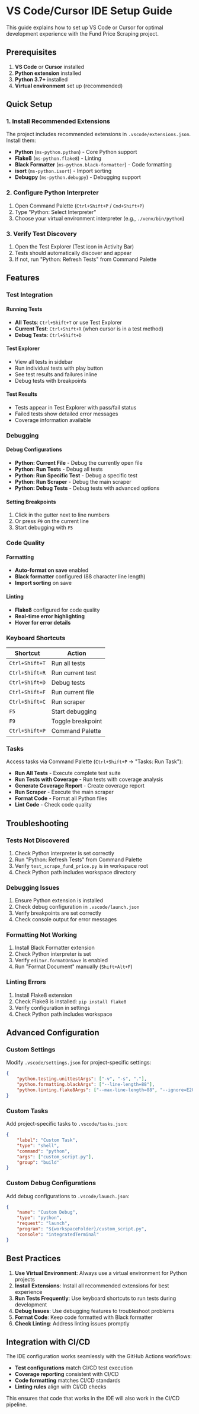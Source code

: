 # VS Code/Cursor IDE Setup Guide

This guide explains how to set up VS Code or Cursor for optimal development experience with the Fund Price Scraping project.

## Prerequisites

1. **VS Code** or **Cursor** installed
2. **Python extension** installed
3. **Python 3.7+** installed
4. **Virtual environment** set up (recommended)

## Quick Setup

### 1. Install Recommended Extensions

The project includes recommended extensions in `.vscode/extensions.json`. Install them:

- **Python** (`ms-python.python`) - Core Python support
- **Flake8** (`ms-python.flake8`) - Linting
- **Black Formatter** (`ms-python.black-formatter`) - Code formatting
- **isort** (`ms-python.isort`) - Import sorting
- **Debugpy** (`ms-python.debugpy`) - Debugging support

### 2. Configure Python Interpreter

1. Open Command Palette (`Ctrl+Shift+P` / `Cmd+Shift+P`)
2. Type "Python: Select Interpreter"
3. Choose your virtual environment interpreter (e.g., `./venv/bin/python`)

### 3. Verify Test Discovery

1. Open the Test Explorer (Test icon in Activity Bar)
2. Tests should automatically discover and appear
3. If not, run "Python: Refresh Tests" from Command Palette

## Features

### Test Integration

#### Running Tests
- **All Tests**: `Ctrl+Shift+T` or use Test Explorer
- **Current Test**: `Ctrl+Shift+R` (when cursor is in a test method)
- **Debug Tests**: `Ctrl+Shift+D`

#### Test Explorer
- View all tests in sidebar
- Run individual tests with play button
- See test results and failures inline
- Debug tests with breakpoints

#### Test Results
- Tests appear in Test Explorer with pass/fail status
- Failed tests show detailed error messages
- Coverage information available

### Debugging

#### Debug Configurations
- **Python: Current File** - Debug the currently open file
- **Python: Run Tests** - Debug all tests
- **Python: Run Specific Test** - Debug a specific test
- **Python: Run Scraper** - Debug the main scraper
- **Python: Debug Tests** - Debug tests with advanced options

#### Setting Breakpoints
1. Click in the gutter next to line numbers
2. Or press `F9` on the current line
3. Start debugging with `F5`

### Code Quality

#### Formatting
- **Auto-format on save** enabled
- **Black formatter** configured (88 character line length)
- **Import sorting** on save

#### Linting
- **Flake8** configured for code quality
- **Real-time error highlighting**
- **Hover for error details**

### Keyboard Shortcuts

| Shortcut | Action |
|----------|--------|
| `Ctrl+Shift+T` | Run all tests |
| `Ctrl+Shift+R` | Run current test |
| `Ctrl+Shift+D` | Debug tests |
| `Ctrl+Shift+F` | Run current file |
| `Ctrl+Shift+C` | Run scraper |
| `F5` | Start debugging |
| `F9` | Toggle breakpoint |
| `Ctrl+Shift+P` | Command Palette |

### Tasks

Access tasks via Command Palette (`Ctrl+Shift+P` → "Tasks: Run Task"):

- **Run All Tests** - Execute complete test suite
- **Run Tests with Coverage** - Run tests with coverage analysis
- **Generate Coverage Report** - Create coverage report
- **Run Scraper** - Execute the main scraper
- **Format Code** - Format all Python files
- **Lint Code** - Check code quality

## Troubleshooting

### Tests Not Discovered
1. Check Python interpreter is set correctly
2. Run "Python: Refresh Tests" from Command Palette
3. Verify `test_scrape_fund_price.py` is in workspace root
4. Check Python path includes workspace directory

### Debugging Issues
1. Ensure Python extension is installed
2. Check debug configuration in `.vscode/launch.json`
3. Verify breakpoints are set correctly
4. Check console output for error messages

### Formatting Not Working
1. Install Black Formatter extension
2. Check Python interpreter is set
3. Verify `editor.formatOnSave` is enabled
4. Run "Format Document" manually (`Shift+Alt+F`)

### Linting Errors
1. Install Flake8 extension
2. Check Flake8 is installed: `pip install flake8`
3. Verify configuration in settings
4. Check Python path includes workspace

## Advanced Configuration

### Custom Settings
Modify `.vscode/settings.json` for project-specific settings:

```json
{
    "python.testing.unittestArgs": ["-v", "-s", "."],
    "python.formatting.blackArgs": ["--line-length=88"],
    "python.linting.flake8Args": ["--max-line-length=88", "--ignore=E203,W503"]
}
```

### Custom Tasks
Add project-specific tasks to `.vscode/tasks.json`:

```json
{
    "label": "Custom Task",
    "type": "shell",
    "command": "python",
    "args": ["custom_script.py"],
    "group": "build"
}
```

### Custom Debug Configurations
Add debug configurations to `.vscode/launch.json`:

```json
{
    "name": "Custom Debug",
    "type": "python",
    "request": "launch",
    "program": "${workspaceFolder}/custom_script.py",
    "console": "integratedTerminal"
}
```

## Best Practices

1. **Use Virtual Environment**: Always use a virtual environment for Python projects
2. **Install Extensions**: Install all recommended extensions for best experience
3. **Run Tests Frequently**: Use keyboard shortcuts to run tests during development
4. **Debug Issues**: Use debugging features to troubleshoot problems
5. **Format Code**: Keep code formatted with Black formatter
6. **Check Linting**: Address linting issues promptly

## Integration with CI/CD

The IDE configuration works seamlessly with the GitHub Actions workflows:

- **Test configurations** match CI/CD test execution
- **Coverage reporting** consistent with CI/CD
- **Code formatting** matches CI/CD standards
- **Linting rules** align with CI/CD checks

This ensures that code that works in the IDE will also work in the CI/CD pipeline.
